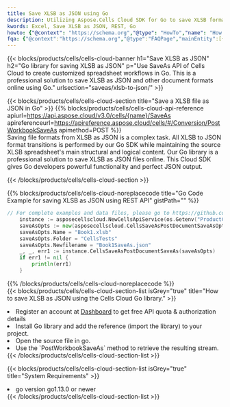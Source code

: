 ```yaml
---
title: Save XLSB as JSON using Go 
description: Utilizing Aspose.Cells Cloud SDK for Go to save XLSB format file as JSON format file. 
kwords: Excel, Save XLSB as JSON, REST, Go
howto: {"@context": "https://schema.org","@type": "HowTo","name": "How to save XLSB as JSON using the Cells Cloud Go library.","description": "How to save XLSB as JSON using the Cells Cloud Go library.","image": {"@type": "ImageObject"},"url": "/go/saveas/xlsb-to-json/","step": [{ "@type": "HowToStep","name": "How to save XLSB as JSON using the Cells Cloud Go library. step 1", "image": {"@type": "ImageObject",},"url": "/go/saveas/xlsb-to-json/","text": "Register an account at <a href='https://dashboard.aspose.cloud/'>Dashboard</a> to get free API quota & authorization details",},{ "@type": "HowToStep","name": "How to save XLSB as JSON using the Cells Cloud Go library. step 1", "image": {"@type": "ImageObject",},"url": "/go/saveas/xlsb-to-json/","text": "Install Go library and add the reference (import the library) to your project.",},{ "@type": "HowToStep","name": "How to save XLSB as JSON using the Cells Cloud Go library. step 1", "image": {"@type": "ImageObject",},"url": "/go/saveas/xlsb-to-json/","text": "Open the source file in go.",},{ "@type": "HowToStep","name": "How to save XLSB as JSON using the Cells Cloud Go library. step 1", "image": {"@type": "ImageObject",},"url": "/go/saveas/xlsb-to-json/","text": "Use the `PostWorkbookSaveAs` method to retrieve the resulting stream.",}, ],"supply": {"@type": "HowToSupply","name": "document"},"tool": [{"@type": "HowToTool","name": "Goland, Visual Studio Code, Eclipse"},{"@type": "HowToTool","name": "Aspose Cells"}],"totalTime": "PT6M"}
fqa: {"@context":"https://schema.org","@type":"FAQPage","mainEntity":[{"@type":"Question","name":"Why save file as other formats file in C# using REST API?","acceptedAnswer":{"@type":"Answer","text":"Documents are encoded in many ways, and some files may be incompatible with the software you use. To open and read such files, just save them as appropriate file formats.<br/><ol><li>Install .NET SDK and add the reference (import the library) to your project.</li><li>Open the source file in C# using REST API.</li><li>Call the PostWorkbookSaveAsRequest() method, passing an output filename with required extension.</li><li>Get the result of save as a separate file.</li></ol>"}},{"@type":"Question","name":"What file formats can I save as with your C# library?","acceptedAnswer":{"@type":"Answer","text":"We support a variety of file formats for conversion using .NET library, including XLSX, Excel, xls , PDF, CSV, HTML, Markdown, XML, PNG, JPG, TIFF, Json, TXT and many more."}},{"@type":"Question","name":"What is the maximum allowed file size for conversion using this .NET library?","acceptedAnswer":{"@type":"Answer","text":"There are no file size limits for format conversions using .NET library."}}]}
---
```



{{< blocks/products/cells/cells-cloud-banner h1="Save XLSB as JSON" h2="Go library for saving XLSB as JSON" p="Use SaveAs API of Cells Cloud to create customized spreadsheet workflows in Go. This is a professional solution to save XLSB as JSON and other document formats online using Go." urlsection="saveas/xlsb-to-json/" >}}

{{< blocks/products/cells/cells-cloud-section  title="Save a XLSB file as JSON in Go" >}}
{{% blocks/products/cells/cells-cloud-api-reference  apiurl=https://api.aspose.cloud/v3.0/cells/{name}/SaveAs  apireferenceurl=https://apireference.aspose.cloud/cells/#/Conversion/PostWorkbookSaveAs  apimethod=POST %}}
<br/>
Saving file formats from XLSB as JSON is a complex task. All XLSB to JSON format transitions is performed by our Go SDK while maintaining the source XLSB spreadsheet's main structural and logical content. Our Go library is a professional solution to save XLSB as JSON files online. This Cloud SDK gives Go developers powerful functionality and perfect JSON output.

{{< /blocks/products/cells/cells-cloud-section >}}

{{% blocks/products/cells/cells-cloud-noreplacecode title="Go Code Example for saving XLSB as JSON using REST API" gistPath="" %}}
  
```go
// For complete examples and data files, please go to https://github.com/aspose-cells-cloud/aspose-cells-cloud-go/
    instance := asposecellscloud.NewCellsApiService(os.Getenv("ProductClientId"), os.Getenv("ProductClientSecret"))
    saveAsOpts := new(asposecellscloud.CellsSaveAsPostDocumentSaveAsOpts)
    saveAsOpts.Name = "Book1.xlsb"
    saveAsOpts.Folder = "CellsTests"
    saveAsOpts.Newfilename = "Book1SaveAs.json"
    _, _, err1 := instance.CellsSaveAsPostDocumentSaveAs(saveAsOpts)
    if err1 != nil {
	    println(err1)
    }
```
  
{{% /blocks/products/cells/cells-cloud-noreplacecode  %}}
<br/>
{{< blocks/products/cells/cells-cloud-section-list isGrey="true"  title="How to save XLSB as JSON using the Cells Cloud Go library." >}}
<li>Register an account at <a href="https://dashboard.aspose.cloud/">Dashboard</a> to get free API quota & authorization details</li>
<li>Install Go library and add the reference (import the library) to your project.</li>
<li>Open the source file in go.</li>
<li>Use the `PostWorkbookSaveAs` method to retrieve the resulting stream.</li>
{{< /blocks/products/cells/cells-cloud-section-list >}}

{{< blocks/products/cells/cells-cloud-section-list isGrey="true"  title="System Requirements" >}}
<li>go version go1.13.0 or newer</li>
{{< /blocks/products/cells/cells-cloud-section-list >}}
